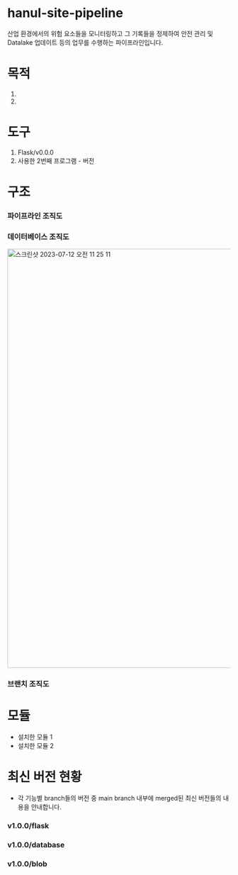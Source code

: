 # hanul-site-pipeline
산업 환경에서의 위험 요소들을 모니터링하고 그 기록들을 정제하여 안전 관리 및 Datalake 업데이트 등의 업무를 수행하는 파이프라인입니다.

# 목적
1. 
2. 

# 도구
1. Flask/v0.0.0
2. 사용한 2번째 프로그램 - 버전

# 구조
### 파이프라인 조직도

### 데이터베이스 조직도
<img width="946" alt="스크린샷 2023-07-12 오전 11 25 11" src="https://github.com/hanul-pipeline/hanul-site-pipeline/assets/130134750/b5eadeec-e8e7-4371-b3c8-2b3887337e0f">

### 브랜치 조직도

# 모듈

- 설치한 모듈 1
- 설치한 모듈 2

# 최신 버전 현황
- 각 기능별 branch들의 버전 중 main branch 내부에 merged된 최신 버전들의 내용을 안내합니다.
### v1.0.0/flask

### v1.0.0/database

### v1.0.0/blob
